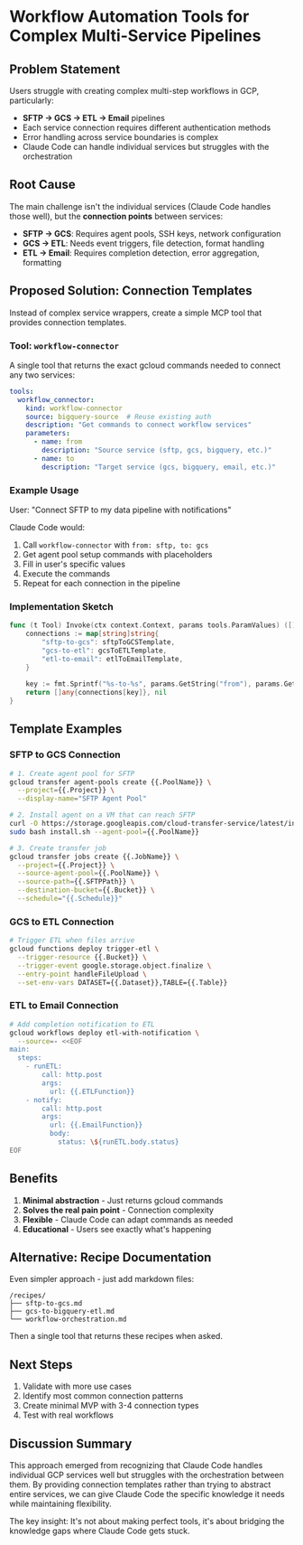 # Workflow Automation Tools for Complex Multi-Service Pipelines

## Problem Statement

Users struggle with creating complex multi-step workflows in GCP, particularly:
- **SFTP → GCS → ETL → Email** pipelines
- Each service connection requires different authentication methods
- Error handling across service boundaries is complex
- Claude Code can handle individual services but struggles with the orchestration

## Root Cause

The main challenge isn't the individual services (Claude Code handles those well), but the **connection points** between services:
- **SFTP → GCS**: Requires agent pools, SSH keys, network configuration
- **GCS → ETL**: Needs event triggers, file detection, format handling
- **ETL → Email**: Requires completion detection, error aggregation, formatting

## Proposed Solution: Connection Templates

Instead of complex service wrappers, create a simple MCP tool that provides connection templates.

### Tool: `workflow-connector`

A single tool that returns the exact gcloud commands needed to connect any two services:

```yaml
tools:
  workflow_connector:
    kind: workflow-connector
    source: bigquery-source  # Reuse existing auth
    description: "Get commands to connect workflow services"
    parameters:
      - name: from
        description: "Source service (sftp, gcs, bigquery, etc.)"
      - name: to
        description: "Target service (gcs, bigquery, email, etc.)"
```

### Example Usage

User: "Connect SFTP to my data pipeline with notifications"

Claude Code would:
1. Call `workflow-connector` with `from: sftp, to: gcs`
2. Get agent pool setup commands with placeholders
3. Fill in user's specific values
4. Execute the commands
5. Repeat for each connection in the pipeline

### Implementation Sketch

```go
func (t Tool) Invoke(ctx context.Context, params tools.ParamValues) ([]any, error) {
    connections := map[string]string{
        "sftp-to-gcs": sftpToGCSTemplate,
        "gcs-to-etl": gcsToETLTemplate,
        "etl-to-email": etlToEmailTemplate,
    }
    
    key := fmt.Sprintf("%s-to-%s", params.GetString("from"), params.GetString("to"))
    return []any{connections[key]}, nil
}
```

## Template Examples

### SFTP to GCS Connection
```bash
# 1. Create agent pool for SFTP
gcloud transfer agent-pools create {{.PoolName}} \
  --project={{.Project}} \
  --display-name="SFTP Agent Pool"

# 2. Install agent on a VM that can reach SFTP
curl -O https://storage.googleapis.com/cloud-transfer-service/latest/install.sh
sudo bash install.sh --agent-pool={{.PoolName}}

# 3. Create transfer job
gcloud transfer jobs create {{.JobName}} \
  --project={{.Project}} \
  --source-agent-pool={{.PoolName}} \
  --source-path={{.SFTPPath}} \
  --destination-bucket={{.Bucket}} \
  --schedule="{{.Schedule}}"
```

### GCS to ETL Connection
```bash
# Trigger ETL when files arrive
gcloud functions deploy trigger-etl \
  --trigger-resource {{.Bucket}} \
  --trigger-event google.storage.object.finalize \
  --entry-point handleFileUpload \
  --set-env-vars DATASET={{.Dataset}},TABLE={{.Table}}
```

### ETL to Email Connection
```bash
# Add completion notification to ETL
gcloud workflows deploy etl-with-notification \
  --source=- <<EOF
main:
  steps:
    - runETL:
        call: http.post
        args:
          url: {{.ETLFunction}}
    - notify:
        call: http.post
        args:
          url: {{.EmailFunction}}
          body:
            status: \${runETL.body.status}
EOF
```

## Benefits

1. **Minimal abstraction** - Just returns gcloud commands
2. **Solves the real pain point** - Connection complexity
3. **Flexible** - Claude Code can adapt commands as needed
4. **Educational** - Users see exactly what's happening

## Alternative: Recipe Documentation

Even simpler approach - just add markdown files:
```
/recipes/
├── sftp-to-gcs.md
├── gcs-to-bigquery-etl.md
└── workflow-orchestration.md
```

Then a single tool that returns these recipes when asked.

## Next Steps

1. Validate with more use cases
2. Identify most common connection patterns
3. Create minimal MVP with 3-4 connection types
4. Test with real workflows

## Discussion Summary

This approach emerged from recognizing that Claude Code handles individual GCP services well but struggles with the orchestration between them. By providing connection templates rather than trying to abstract entire services, we can give Claude Code the specific knowledge it needs while maintaining flexibility.

The key insight: It's not about making perfect tools, it's about bridging the knowledge gaps where Claude Code gets stuck.